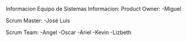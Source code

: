 Informacion Equipo de Sistemas Informacion:
Product Owner:
-Miguel

Scrum Master:
-José Luis

Scrum Team: 
-Angel
-Oscar
-Ariel
-Kevin
-Lizbeth
